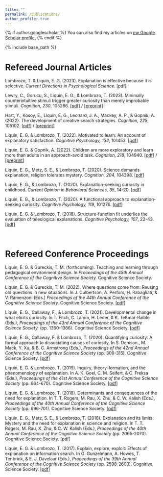 ```yaml
---
title: ""
permalink: /publications/
author_profile: true
---
```


{% if author.googlescholar %}
  You can also find my articles on <u><a href="{{author.googlescholar}}">my Google Scholar profile</a>.</u>
{% endif %}

{% include base_path %}


# Refereed Journal Articles

Lombrozo, T. & Liquin, E. G. (2023). Explanation is effective because it is selective. *Current Directions in Psychological Science.* [[pdf]](https://emilyliquin.github.io/files/LombrozoLiquin-explanation-2023.pdf)<br>

Lewry, C., Gorucu, S., Liquin, E. G., & Lombrozo, T. (2023). Minimally counterintuitive stimuli trigger greater curiosity than merely improbable stimuli. *Cognition, 230*, 105286. [[pdf]](https://emilyliquin.github.io/files/Lewry-2023.pdf) / [[preprint]](https://psyarxiv.com/3b65z)<br>

Hart, Y., Kosoy, E., Liquin, E. G., Leonard, J. A., Mackey, A. P., & Gopnik, A. (2022). The development of creative search strategies. *Cognition, 225*, 105102. [[pdf]](https://doi.org/10.1016/j.cognition.2022.105102) / [[preprint]](https://psyarxiv.com/dhwmn/)<br>

Liquin, E. G. & Lombrozo, T. (2022). Motivated to learn: An account of explanatory satisfaction. *Cognitive Psychology, 132*, 101453. [[pdf]](https://emilyliquin.github.io/files/LiquinLombrozo-2022.pdf)<br>

Liquin, E. G. & Gopnik, A. (2022). Children are more exploratory and learn more than adults in an approach-avoid task. *Cognition, 218*, 104940. [[pdf]](https://emilyliquin.github.io/files/LiquinGopnik2022.pdf) / [[preprint]](https://psyarxiv.com/6watc)<br>

Liquin, E. G., Metz, S. E., & Lombrozo, T. (2020). Science demands explanation, religion tolerates mystery. *Cognition, 204*, 104398. [[pdf]](https://emilyliquin.github.io/files/LiquinMetzLombrozo-2020.pdf) <br>

Liquin, E. G., & Lombrozo, T. (2020). Explanation-seeking curiosity in childhood. *Current Opinion in Behavioral Sciences, 35*, 14-20. [[pdf]](https://emilyliquin.github.io/files/LiquinLombrozo-ESCDev-2020.pdf) <br>

Liquin, E. G., & Lombrozo, T. (2020). A functional approach to explanation-seeking curiosity. *Cognitive Psychology, 119*, 101276. [[pdf]](https://emilyliquin.github.io/files/LiquinLombrozo-ESC-2020.pdf) <br>

Liquin, E. G. & Lombrozo, T. (2018). Structure-function fit underlies the evaluation of teleological explanations. *Cognitive Psychology, 107*, 22-43. [[pdf]](https://emilyliquin.github.io/files/LiquinLombrozo-SFFit-2018.pdf) <br>

<br>

# Refereed Conference Proceedings

Liquin, E. G. & Gureckis, T. M. (forthcoming). Teaching and learning through pedagogical environment design. In *Proceedings of the 45th Annual Conference of the Cognitive Science Society.* Cognitive Science Society. 
<br>

Liquin, E. G. & Gureckis, T. M. (2022). Where questions come from: Reusing old questions in new situations. In J. Culbertson, A. Perfors, H. Rabagliati, & V. Ramenzoni (Eds.) *Proceedings of the 44th Annual Conference of the Cognitive Science Society.* Cognitive Science Society. [[pdf]](https://emilyliquin.github.io/files/learning_questions_CogSci_2022_revision)
<br>

Liquin, E. G., Callaway, F., & Lombrozo, T. (2021). Developmental change in what elicits curiosity. In T. Fitch, C. Lamm, H. Leder, & K. Teßmar-Raible (Eds.), *Proceedings of the 43rd Annual Conference of the Cognitive Science Society.* (pp. 1360-1366). Cognitive Science Society. [[pdf]](https://emilyliquin.github.io/files/LiquinCallawayLombrozo-2021.pdf) <br>

Liquin, E. G., Callaway, F. & Lombrozo, T. (2020). Quantifying curiosity: A formal approach to dissociating causes of curiosity. In S. Denison., M. Mack, Y. Xu, & B. C. Armstrong (Eds.), *Proceedings of the 42nd Annual Conference of the Cognitive Science Society* (pp. 309-315). Cognitive Science Society. [[pdf]](https://emilyliquin.github.io/files/LiquinCallawayLombrozo-2020.pdf) <br>

Liquin, E. G. & Lombrozo, T. (2019). Inquiry, theory-formation, and the phenomenology of explanation. In A. K. Goel, C. M. Seifert, & C. Freksa (Eds.), *Proceedings of the 41st Annual Conference of the Cognitive Science Society* (pp. 664-670). Cognitive Science Society. [[pdf]](https://emilyliquin.github.io/files/LiquinLombrozo-QA-2019.pdf) <br>

Liquin, E. G. & Lombrozo, T. (2018). Determinants and consequences of the need for explanation. In T. T. Rogers, M. Rau, X. Zhu, & C. W. Kalish (Eds.), *Proceedings of the 40th Annual Conference of the Cognitive Science Society* (pp. 696-701). Cognitive Science Society. [[pdf]](https://emilyliquin.github.io/files/LiquinLombrozo-NFE-2018.pdf) <br>

Liquin, E. G., Metz, S. E., & Lombrozo, T. (2018). Explanation and its limits: Mystery and the need for explanation in science and religion. In T. T. Rogers, M. Rau, X. Zhu, & C. W. Kalish (Eds.), *Proceedings of the 40th Annual Conference of the Cognitive Science Society* (pp. 2065-2070).  Cognitive Science Society. [[pdf]](https://emilyliquin.github.io/files/LiquinMetzLombrozo-NFE.Mys-2018.pdf) <br>

Liquin, E. G. & Lombrozo, T. (2017). Explain, explore, exploit: Effects of explanation on information search. In G. Gunzelmann, A. Howes, T. Tenbrink, & E. J. Davelaar (Eds.), *Proceedings of the 39th Annual Conference of the Cognitive Science Society* (pp. 2598-2603). Cognitive Science Society. [[pdf]](https://emilyliquin.github.io/files/LiquinLombrozo-EEE-2017.pdf) <br>